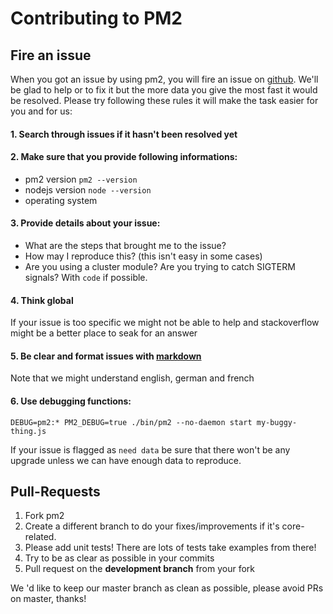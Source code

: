 # Contributing to PM2

## Fire an issue

When you got an issue by using pm2, you will fire an issue on [github](https://github.com/Unitech/pm2). We'll be glad to help or to fix it but the more data you give the most fast it would be resolved. 
Please try following these rules it will make the task easier for you and for us:

#### 1. Search through issues if it hasn't been resolved yet
#### 2. Make sure that you provide following informations: 
  - pm2 version `pm2 --version`
  - nodejs version `node --version`
  - operating system

#### 3. Provide details about your issue:
  - What are the steps that brought me to the issue?
  - How may I reproduce this? (this isn't easy in some cases)
  - Are you using a cluster module? Are you trying to catch SIGTERM signals? With `code` if possible.

#### 4. Think global 
If your issue is too specific we might not be able to help and stackoverflow might be a better place to seak for an answer

#### 5. Be clear and format issues with [markdown](http://daringfireball.net/projects/markdown/)
Note that we might understand english, german and french

#### 6. Use debugging functions:

```DEBUG=pm2:* PM2_DEBUG=true ./bin/pm2 --no-daemon start my-buggy-thing.js```

If your issue is flagged as `need data` be sure that there won't be any upgrade unless we can have enough data to reproduce. 

## Pull-Requests

1. Fork pm2
2. Create a different branch to do your fixes/improvements if it's core-related.
3. Please add unit tests! There are lots of tests take examples from there!
4. Try to be as clear as possible in your commits
5. Pull request on the **development branch** from your fork

We 'd like to keep our master branch as clean as possible, please avoid PRs on master, thanks!
